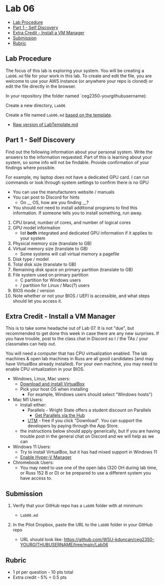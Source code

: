 # Lab 06

- [Lab Procedure](#Lab-Procedure)
- [Part 1 - Self Discovery](#Part-1---Self-Discovery)
- [Extra Credit - Install a VM Manager](#Extra-Credit---Install-a-VM-Manager)
- [Submission](#Submission)
- [Rubric](#Rubric)

## Lab Procedure

The focus of this lab is exploring your system. You will be creating a `Lab06.md` file for your work in this lab. To create and edit the file, you are welcome to use your AWS instance (or anywhere your repo is cloned) or edit the file directly in the browser.

In your repository (the folder named `ceg2350-yourgithubusername):

Create a new directory, `Lab06`

Create a file named `Lab06.md` [based on the template](LabTemplate.md).

- [Raw version of LabTemplate.md](https://raw.githubusercontent.com/pattonsgirl/CEG2350/main/Labs/Lab06/LabTemplate.md)

## Part 1 - Self Discovery

Find out the following information about your personal system. Write the answers to the information requested. Part of this is learning about your system, so some info will not be findable. Provide confirmation of your findings where possible.

For example, my laptop does not have a dedicated GPU card. I can run commands or look through system settings to confirm there is no GPU

- You can use the manufacturers website / manuals
- You can post to Discord for hints
  - On \_\_ OS, how are you finding \_\_?
- You should _not_ need to install additional programs to find this information. If someone tells you to install something, run away.

1. CPU brand, number of cores, and number of logical cores
2. GPU model information
   - list **both** integrated and dedicated GPU information if it applies to your system
3. Physical memory size (translate to GB)
4. Virtual memory size (translate to GB)
   - Some systems will call virtual memory a pagefile
5. Disk type / model
6. Total disk size (translate to GB)
7. Remaining disk space on primary partition (translate to GB)
8. File system used on primary partition
   - C partition for Windows users
   - / partition for Linux / Mac(?) users
9. BIOS mode / version
10. Note whether or not your BIOS / UEFI is accessible, and what steps should let you access it.

## Extra Credit - Install a VM Manager

This is to take some headache out of Lab 07. It is not "due", but recommended to get done this week in case there are any new surprises. If you have trouble, post to the class chat in Discord so I / the TAs / your classmates can help out.

You will need a computer that has CPU virtualization enabled. The lab machines & open lab machines in Russ are all good candidates (and may have VirtualBox already installed). For your own machine, you may need to enable CPU virtualization in your BIOS.

- Windows, Linux, Mac users:
  - [Download and install VirtualBox](https://www.virtualbox.org/wiki/Downloads)
  - Pick your host OS when installing
    - For example, Windows users should select "Windows hosts")
- Mac M1 Users:
  - Install either:
    - Parallels - Wright State offers a student discount on Parallels
      - [Get Parallels via the Hub](https://www.wright.edu/information-technology/software-purchases-for-personal-use)
    - [UTM](https://mac.getutm.app/) - free if you click "Download". You can support the developers by paying through the App Store.
  - the instructions below should apply generically, but if you are having trouble post in the general chat on Discord and we will help as we can
- Windows 11 Users:
  - Try to install VirtualBox, but it has had mixed support in Windows 11
  - [Enable Hyper-V Manager](https://www.groovypost.com/howto/enable-virtualization-in-windows-11/)
- Chromebook Users:
  - You may need to use one of the open labs (320 OH during lab time, or Russ 152 B or D) or be prepared to use a different system you have access to.

## Submission

1. Verify that your GitHub repo has a `Lab06` folder with at minimum:

   - `Lab06.md`

2. In the Pilot Dropbox, paste the URL to the `Lab06` folder in your GitHub repo
   - URL should look like: https://github.com/WSU-kduncan/ceg2350-YOURGITHUBUSERNAME/tree/main/Lab06

## Rubric

- 1 pt per question - 10 pts total
- Extra credit - 5% = 0.5 pts
